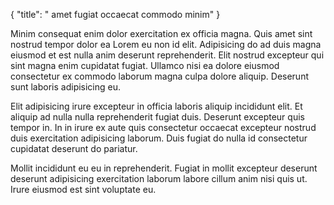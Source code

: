 {
  "title": " amet fugiat occaecat commodo minim"
}

Minim consequat enim dolor exercitation ex officia magna. Quis amet sint nostrud tempor dolor ea Lorem eu non id elit. Adipisicing do ad duis magna eiusmod et est nulla anim deserunt reprehenderit. Elit nostrud excepteur qui sint magna enim cupidatat fugiat. Ullamco nisi ea dolore eiusmod consectetur ex commodo laborum magna culpa dolore aliquip. Deserunt sunt laboris adipisicing eu.

Elit adipisicing irure excepteur in officia laboris aliquip incididunt elit. Et aliquip ad nulla nulla reprehenderit fugiat duis. Deserunt excepteur quis tempor in. In in irure ex aute quis consectetur occaecat excepteur nostrud duis exercitation adipisicing laborum. Duis fugiat do nulla id consectetur cupidatat deserunt do pariatur.

Mollit incididunt eu eu in reprehenderit. Fugiat in mollit excepteur deserunt deserunt adipisicing exercitation laborum labore cillum anim nisi quis ut. Irure eiusmod est sint voluptate eu.